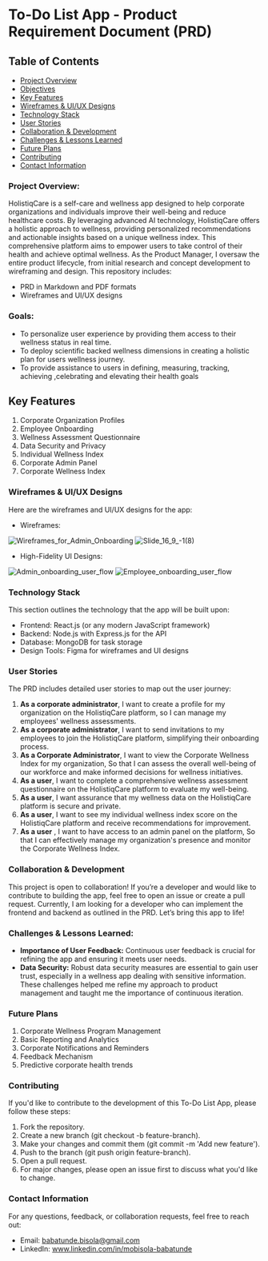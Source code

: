 # To-Do List App - Product Requirement Document (PRD)

## Table of Contents
- [Project Overview](#project-overview)
- [Objectives](#objectives)
- [Key Features](#key-features)
- [Wireframes & UI/UX Designs](#wireframes--uiux-designs)
- [Technology Stack](#technology-stack)
- [User Stories](#user-stories)
- [Collaboration & Development](#collaboration--development)
- [Challenges & Lessons Learned](#challenges--lessons-learned)
- [Future Plans](#future-plans)
- [Contributing](#contributing)
- [Contact Information](#contact-information)
### Project Overview:
HolistiqCare is a self-care and wellness app designed to help corporate organizations and individuals improve their well-being and reduce healthcare costs. By leveraging advanced AI technology, HolistiqCare offers a holistic approach to wellness, providing personalized recommendations and actionable insights based on a unique wellness index. This comprehensive platform aims to empower users to take control of their health and achieve optimal wellness.
As the Product Manager, I oversaw the entire product lifecycle, from initial research and concept development to wireframing and design. This repository includes:
- PRD in Markdown and PDF formats
- Wireframes and UI/UX designs
### **Goals:**
- To personalize user experience by providing them access to their wellness status in real time.
- To deploy scientific backed wellness dimensions in creating a holistic plan for users wellness journey.
- To provide assistance to users in defining, measuring, tracking, achieving ,celebrating and elevating their health goals
## **Key Features**
1. Corporate Organization Profiles
2. Employee Onboarding
3. Wellness Assessment Questionnaire
4. Data Security and Privacy
5. Individual Wellness Index
1. Corporate Admin Panel
2. Corporate Wellness Index
### Wireframes & UI/UX Designs
Here are the wireframes and UI/UX designs for the app:
- Wireframes:
  
![Wireframes_for_Admin_Onboarding](https://github.com/user-attachments/assets/8763cb76-3022-4417-afac-571bc60c683e)
![Slide_16_9_-_1_(8)](https://github.com/user-attachments/assets/4f1c1447-86ce-43ca-a7d2-a37793914540)

- High-Fidelity UI Designs:
  
![Admin_onboarding_user_flow](https://github.com/user-attachments/assets/ad7c8716-ac6c-48be-900f-11cbae766e37)
![Employee_onboarding_user_flow](https://github.com/user-attachments/assets/fe17a63d-5dff-4815-b168-ff93c2d98d4a)

### Technology Stack
This section outlines the technology that the app will be built upon:
- Frontend: React.js (or any modern JavaScript framework)
- Backend: Node.js with Express.js for the API
- Database: MongoDB for task storage
- Design Tools: Figma for wireframes and UI designs

### User Stories
The PRD includes detailed user stories to map out the user journey:
1. **As a corporate administrator**, I want to create a profile for my organization on the HolistiqCare platform, so I can manage my employees' wellness assessments.
1. **As a corporate administrator**, I want to send invitations to my employees to join the HolistiqCare platform, simplifying their onboarding process.
1. **As a Corporate Administrator**, I want to view the Corporate Wellness Index for my organization, So that I can assess the overall well-being of our workforce and make informed decisions for wellness initiatives.
1. **As a user**, I want to complete a comprehensive wellness assessment questionnaire on the HolistiqCare platform to evaluate my well-being.
1. **As a user**, I want assurance that my wellness data on the HolistiqCare platform is secure and private.
1. **As a user**, I want to see my individual wellness index score on the HolistiqCare platform and receive recommendations for improvement.
1. **As a user** , I want to have access to an admin panel on the platform, So that I can effectively manage my organization's presence and monitor the Corporate Wellness Index.

### Collaboration & Development
This project is open to collaboration! If you’re a developer and would like to contribute to building the app, feel free to open an issue or create a pull request.
Currently, I am looking for a developer who can implement the frontend and backend as outlined in the PRD. Let’s bring this app to life!

### Challenges & Lessons Learned:
- **Importance of User Feedback:** Continuous user feedback is crucial for refining the app and ensuring it meets user needs.
- **Data Security:** Robust data security measures are essential to gain user trust, especially in a wellness app dealing with sensitive information.
These challenges helped me refine my approach to product management and taught me the importance of continuous iteration.

### Future Plans
1. Corporate Wellness Program Management
2. Basic Reporting and Analytics
1. Corporate Notifications and Reminders
2. Feedback Mechanism
3. Predictive corporate health trends

### Contributing
If you'd like to contribute to the development of this To-Do List App, please follow these steps:

1. Fork the repository.
1. Create a new branch (git checkout -b feature-branch).
1. Make your changes and commit them (git commit -m 'Add new feature').
1. Push to the branch (git push origin feature-branch).
1. Open a pull request.
1. For major changes, please open an issue first to discuss what you'd like to change.

### Contact Information
For any questions, feedback, or collaboration requests, feel free to reach out:
- Email: babatunde.bisola@gmail.com
- LinkedIn: www.linkedin.com/in/mobisola-babatunde

